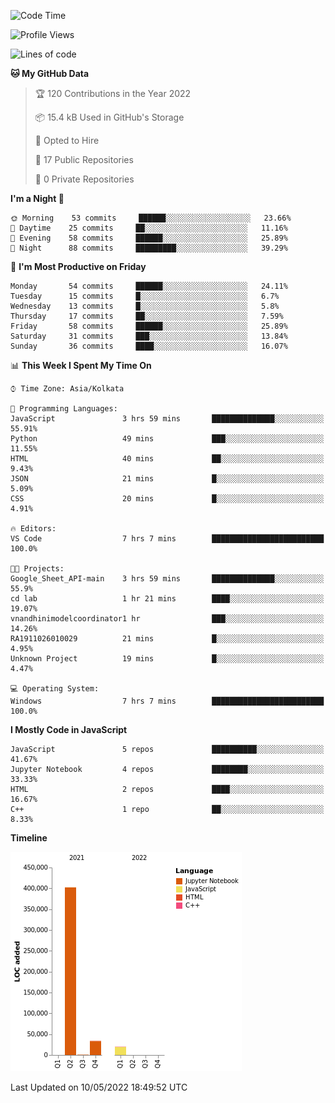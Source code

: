 <!--START_SECTION:waka-->
![Code Time](http://img.shields.io/badge/Code%20Time-0-blue)

![Profile Views](http://img.shields.io/badge/Profile%20Views-0-blue)

![Lines of code](https://img.shields.io/badge/From%20Hello%20World%20I%27ve%20Written-457%20Thousand%20lines%20of%20code-blue)

**🐱 My GitHub Data** 

> 🏆 120 Contributions in the Year 2022
 > 
> 📦 15.4 kB Used in GitHub's Storage 
 > 
> 💼 Opted to Hire
 > 
> 📜 17 Public Repositories 
 > 
> 🔑 0 Private Repositories  
 > 
**I'm a Night 🦉** 

```text
🌞 Morning    53 commits     ██████░░░░░░░░░░░░░░░░░░░   23.66% 
🌆 Daytime    25 commits     ██░░░░░░░░░░░░░░░░░░░░░░░   11.16% 
🌃 Evening    58 commits     ██████░░░░░░░░░░░░░░░░░░░   25.89% 
🌙 Night      88 commits     █████████░░░░░░░░░░░░░░░░   39.29%

```
📅 **I'm Most Productive on Friday** 

```text
Monday       54 commits     ██████░░░░░░░░░░░░░░░░░░░   24.11% 
Tuesday      15 commits     █░░░░░░░░░░░░░░░░░░░░░░░░   6.7% 
Wednesday    13 commits     █░░░░░░░░░░░░░░░░░░░░░░░░   5.8% 
Thursday     17 commits     ██░░░░░░░░░░░░░░░░░░░░░░░   7.59% 
Friday       58 commits     ██████░░░░░░░░░░░░░░░░░░░   25.89% 
Saturday     31 commits     ███░░░░░░░░░░░░░░░░░░░░░░   13.84% 
Sunday       36 commits     ████░░░░░░░░░░░░░░░░░░░░░   16.07%

```


📊 **This Week I Spent My Time On** 

```text
⌚︎ Time Zone: Asia/Kolkata

💬 Programming Languages: 
JavaScript               3 hrs 59 mins       ██████████████░░░░░░░░░░░   55.91% 
Python                   49 mins             ███░░░░░░░░░░░░░░░░░░░░░░   11.55% 
HTML                     40 mins             ██░░░░░░░░░░░░░░░░░░░░░░░   9.43% 
JSON                     21 mins             █░░░░░░░░░░░░░░░░░░░░░░░░   5.09% 
CSS                      20 mins             █░░░░░░░░░░░░░░░░░░░░░░░░   4.91%

🔥 Editors: 
VS Code                  7 hrs 7 mins        █████████████████████████   100.0%

🐱‍💻 Projects: 
Google_Sheet_API-main    3 hrs 59 mins       ██████████████░░░░░░░░░░░   55.9% 
cd lab                   1 hr 21 mins        ████░░░░░░░░░░░░░░░░░░░░░   19.07% 
vnandhinimodelcoordinator1 hr                ███░░░░░░░░░░░░░░░░░░░░░░   14.26% 
RA1911026010029          21 mins             █░░░░░░░░░░░░░░░░░░░░░░░░   4.95% 
Unknown Project          19 mins             █░░░░░░░░░░░░░░░░░░░░░░░░   4.47%

💻 Operating System: 
Windows                  7 hrs 7 mins        █████████████████████████   100.0%

```

**I Mostly Code in JavaScript** 

```text
JavaScript               5 repos             ██████████░░░░░░░░░░░░░░░   41.67% 
Jupyter Notebook         4 repos             ████████░░░░░░░░░░░░░░░░░   33.33% 
HTML                     2 repos             ████░░░░░░░░░░░░░░░░░░░░░   16.67% 
C++                      1 repo              ██░░░░░░░░░░░░░░░░░░░░░░░   8.33%

```


**Timeline**

![Chart not found](https://raw.githubusercontent.com/ThejaswinS/ThejaswinS/main/charts/bar_graph.png) 


 Last Updated on 10/05/2022 18:49:52 UTC
<!--END_SECTION:waka-->






